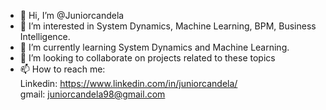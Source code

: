 - 👋 Hi, I’m @Juniorcandela
- 👀 I’m interested in System Dynamics, Machine Learning, BPM, Business Intelligence.
- 🌱 I’m currently learning System Dynamics and Machine Learning.
- 💞️ I’m looking to collaborate on projects related to these topics
- 📫 How to reach me:  
     Linkedin: https://www.linkedin.com/in/juniorcandela/  
     gmail: juniorcandela98@gmail.com

<!---
Juniorcandela/Juniorcandela is a ✨ special ✨ repository because its `README.md` (this file) appears on your GitHub profile.
You can click the Preview link to take a look at your changes.
--->
